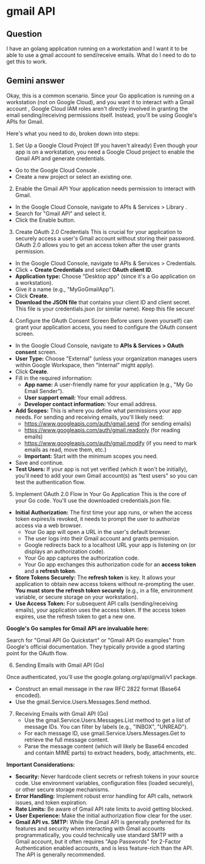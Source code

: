 # gmail API

## Question

I have an golang application running on a workstation and I want it to be able to use a gmail account to send/receive emails. What do I need to do to get this to work.

## Gemini answer

Okay, this is a common scenario. Since your Go application is running on a workstation (not on Google Cloud), and you want it to interact with a Gmail account , Google Cloud IAM roles aren't directly involved in granting the email sending/receiving permissions itself. Instead, you'll be using Google's APIs for Gmail.

Here's what you need to do, broken down into steps:

1. Set Up a Google Cloud Project (If you haven't already)
Even though your app is on a workstation, you need a Google Cloud project to enable the Gmail API and generate credentials.
* Go to the Google Cloud Console .
* Create a new project or select an existing one.

2. Enable the Gmail API
Your application needs permission to interact with Gmail.
* In the Google Cloud Console, navigate to APIs & Services > Library .
* Search for "Gmail API" and select it.
* Click the Enable button.

3. Create OAuth 2.0 Credentials
This is crucial for your application to securely access a user's Gmail account without storing their password. OAuth 2.0 allows you to get an access token after the user grants permission.
* In the Google Cloud Console, navigate to APIs & Services > Credentials.
* Click + **Create Credentials** and select **OAuth client ID**.
* **Application type:** Choose "Desktop app" (since it's a Go application on a workstation).
* Give it a name (e.g., "MyGoGmailApp").
* Click **Create**.
* **Download the JSON file** that contains your client ID and client secret. This file is your credentials.json (or similar name). Keep this file secure!

4. Configure the OAuth Consent Screen
Before users (even yourself) can grant your application access, you need to configure the OAuth consent screen.
* In the Google Cloud Console, navigate to **APIs & Services > OAuth consent** screen.
* **User Type:** Choose "External" (unless your organization manages users within Google Workspace, then "Internal" might apply).
* Click **Create**.
* Fill in the required information:
    * **App name:** A user-friendly name for your application (e.g., "My Go Email Sender").
    * **User support email:** Your email address.
    * **Developer contact information:** Your email address.
* **Add Scopes:** This is where you define what permissions your app needs. For sending and receiving emails, you'll likely need:
    * https://www.googleapis.com/auth/gmail.send (for sending emails)
    * https://www.googleapis.com/auth/gmail.readonly (for reading emails)
    * https://www.googleapis.com/auth/gmail.modify (if you need to mark emails as read, move them, etc.)
    * **Important:** Start with the minimum scopes you need.
* Save and continue.
* **Test Users:** If your app is not yet verified (which it won't be initially), you'll need to add your own Gmail account(s) as "test users" so you can test the authentication flow.

5. Implement OAuth 2.0 Flow in Your Go Application
This is the core of your Go code. You'll use the downloaded credentials.json file.

* **Initial Authorization:** The first time your app runs, or when the access token expires/is revoked, it needs to prompt the user to authorize access via a web browser.
    * Your Go app will open a URL in the user's default browser.
    * The user logs into their Gmail account and grants permission.
    * Google redirects back to a localhost URL your app is listening on (or displays an authorization code).
    * Your Go app captures the authorization code.
    * Your Go app exchanges this authorization code for an **access token** and a **refresh token**.
* **Store Tokens Securely:** The **refresh token** is key. It allows your application to obtain new access tokens without re-prompting the user. **You must store the refresh token securely** (e.g., in a file, environment variable, or secure storage on your workstation).
* **Use Access Token:** For subsequent API calls (sending/receiving emails), your application uses the access token. If the access token expires, use the refresh token to get a new one.

**Google's Go samples for Gmail API are invaluable here:**

Search for "Gmail API Go Quickstart" or "Gmail API Go examples" from Google's official documentation. They typically provide a good starting point for the OAuth flow.

6. Sending Emails with Gmail API (Go)

Once authenticated, you'll use the google.golang.org/api/gmail/v1 package.

* Construct an email message in the raw RFC 2822 format (Base64 encoded).
* Use the gmail.Service.Users.Messages.Send method.

7. Receiving Emails with Gmail API (Go)
    * Use the gmail.Service.Users.Messages.List method to get a list of message IDs. You can filter by labels (e.g., "INBOX", "UNREAD").
    * For each message ID, use gmail.Service.Users.Messages.Get to retrieve the full message content.
    * Parse the message content (which will likely be Base64 encoded and contain MIME parts) to extract headers, body, attachments, etc.

**Important Considerations:**

* **Security:** Never hardcode client secrets or refresh tokens in your source code. Use environment variables, configuration files (loaded securely), or other secure storage mechanisms.
* **Error Handling:** Implement robust error handling for API calls, network issues, and token expiration.
* **Rate Limits:** Be aware of Gmail API rate limits to avoid getting blocked.
* **User Experience:** Make the initial authorization flow clear for the user.
* **Gmail API vs. SMTP:** While the Gmail API is generally preferred for its features and security when interacting with Gmail accounts programmatically, you could technically use standard SMTP with a Gmail account, but it often requires "App Passwords" for 2-Factor Authentication enabled accounts, and is less feature-rich than the API. The API is generally recommended.
